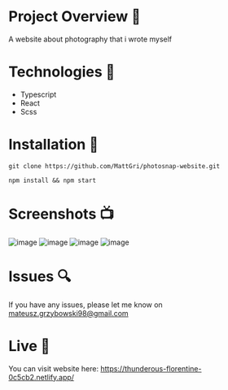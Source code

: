 # Project Overview 🎉
A website about photography that i wrote myself 

# Technologies 🔧

- Typescript
- React
- Scss

# Installation 💾

`git clone https://github.com/MattGri/photosnap-website.git`

`npm install && npm start`

# Screenshots 📺
![image](https://user-images.githubusercontent.com/61913031/232222882-c09edee8-4ae4-4e41-aee0-9fdb4e0b0ac2.png)
![image](https://user-images.githubusercontent.com/61913031/185743088-86778a64-9050-472c-84ef-86f48c110304.png)
![image](https://user-images.githubusercontent.com/61913031/185743097-b05cff16-883a-429b-9433-a4b3ab710cdf.png)
![image](https://user-images.githubusercontent.com/61913031/185743103-40f1c932-c71b-4597-98f9-311bf1ff5dcc.png)

# Issues 🔍

If you have any issues, please let me know on mateusz.grzybowski98@gmail.com

# Live 📍

You can visit website here: https://thunderous-florentine-0c5cb2.netlify.app/
